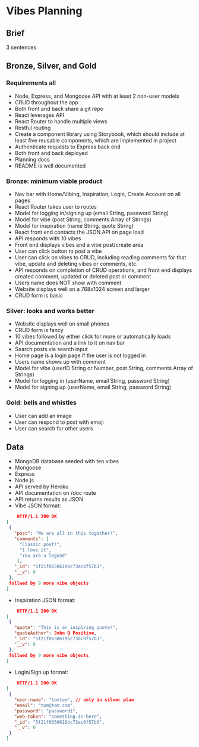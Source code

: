 # Vibes Planning

## Brief

3 sentences

## Bronze, Silver, and Gold

### Requirements all

- Node, Express, and Mongoose API with at least 2 non-user models
- CRUD throughout the app
- Both front and back share a git repo
- React leverages API
- React Router to handle multiple views
- Restful routing
- Create a component library using Storybook, which should include at least five reusable components, which are implemented in project
- Authenticate requests to Express back end
- Both front and back deployed
- Planning docs
- README is well documented

### Bronze: minimum viable product

- Nav bar with Home/Vibing, Inspiration, Login, Create Account on all pages
- React Router takes user to routes
- Model for logging in/signing up (email String, password String)
- Model for vibe (post String, comments Array of Strings)
- Model for inspiration (name String, quote String)
- React front end contacts the JSON API on page load
- API responds with 10 vibes
- Front end displays vibes and a vibe post/create area
- User can click button to post a vibe
- User can click on vibes to CRUD, including reading comments for that vibe, update and deleting vibes or comments, etc.
- API responds on completion of CRUD operations, and front end displays created comment, updated or deleted post or comment
- Users name does NOT show with comment
- Website displays well on a 768x1024 screen and larger
- CRUD form is basic

### Silver: looks and works better

- Website displays well on small phones
- CRUD form is fancy
- 10 vibes followed by either click for more or automatically loads
- API documentation and a link to it on nav bar
- Search posts via search input
- Home page is a login page if the user is not logged in
- Users name shows up with comment
- Model for vibe (userID String or Number, post String, comments Array of Strings)
- Model for logging in (userName, email String, password String)
- Model for signing up (userName, email String, password String)

### Gold: bells and whistles

- User can add an image
- User can respond to post with emoji
- User can search for other users

## Data

- MongoDB database seeded with ten vibes
- Mongoose
- Express
- Node.js
- API served by Heroku
- API documentation on /doc route
- API returns results as JSON
- Vibe JSON format:

```json
 	HTTP/1.1 200 OK
[
 {
   "post": "We are all in this together!",
   "comments": [
     "Classic post!",
     "I love it",
     "You are a legend"
    ],
   "_id": "5f21f0650619bc73ac0f57b3",
   "__v": 0
 },
 follwed by 9 more vibe objects
]
```

- Inspiration JSON format:

```json
 	HTTP/1.1 200 OK
[
 {
   "quote": "This is an inspiring quote!",
   "quoteAuthor": John Q Positive,
   "_id": "5f21f0650619bc73ac0f57b3",
   "__v": 0
 },
 follwed by 9 more vibe objects
]
```

- Login/Sign up format:

```json
 	HTTP/1.1 200 OK
[
 {
   "user-name": "tomtom", // only in silver plan
   "email": "tom@tom.com",
   "password": "password1",
   "web-token": "something-is-here",
   "_id": "5f21f0650619bc73ac0f57b3",
   "__v": 0
 }
]
```
